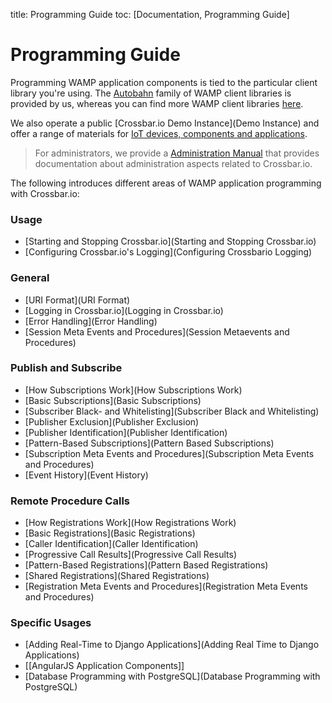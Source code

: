 title: Programming Guide
toc: [Documentation, Programming Guide]

# Programming Guide

Programming WAMP application components is tied to the particular client library you're using. The [Autobahn](/autobahn) family of WAMP client libraries is provided by us, whereas you can find more WAMP client libraries [here](http://wamp.ws/implementations/#libraries).

We also operate a public [Crossbar.io Demo Instance](Demo Instance) and offer a range of materials for [IoT devices, components and applications](http://crossbario.com/iotcookbook).

> For administrators, we provide a [Administration Manual](Administration) that provides documentation about administration aspects related to Crossbar.io.

The following introduces different areas of WAMP application programming with Crossbar.io:

### Usage

- [Starting and Stopping Crossbar.io](Starting and Stopping Crossbar.io)
- [Configuring Crossbar.io's Logging](Configuring Crossbario Logging)

### General

- [URI Format](URI Format)
- [Logging in Crossbar.io](Logging in Crossbar.io)
- [Error Handling](Error Handling)
- [Session Meta Events and Procedures](Session Metaevents and Procedures)

### Publish and Subscribe

- [How Subscriptions Work](How Subscriptions Work)
- [Basic Subscriptions](Basic Subscriptions)
- [Subscriber Black- and Whitelisting](Subscriber Black and Whitelisting)
- [Publisher Exclusion](Publisher Exclusion)
- [Publisher Identification](Publisher Identification)
- [Pattern-Based Subscriptions](Pattern Based Subscriptions)
- [Subscription Meta Events and Procedures](Subscription Meta Events and Procedures)
- [Event History](Event History)

### Remote Procedure Calls

- [How Registrations Work](How Registrations Work)
- [Basic Registrations](Basic Registrations)
- [Caller Identification](Caller Identification)
- [Progressive Call Results](Progressive Call Results)
- [Pattern-Based Registrations](Pattern Based Registrations)
- [Shared Registrations](Shared Registrations)
- [Registration Meta Events and Procedures](Registration Meta Events and Procedures)

### Specific Usages

- [Adding Real-Time to Django Applications](Adding Real Time to Django Applications)
- [[AngularJS Application Components]]
- [Database Programming with PostgreSQL](Database Programming with PostgreSQL)
